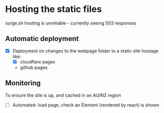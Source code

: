 # Hosting the static files

surge.sh hosting is unreliable - currently seeing 503 responses

## Automatic deployment

- [x] Deployment on changes to the webpage folder to a static site hostage like:
    - [x] cloudflare pages
    - github pages

## Monitoring

To ensure the site is up, and cached in an AU/NZ region

- [ ] Automated: load page, check an Element (rendered by react) is shown
